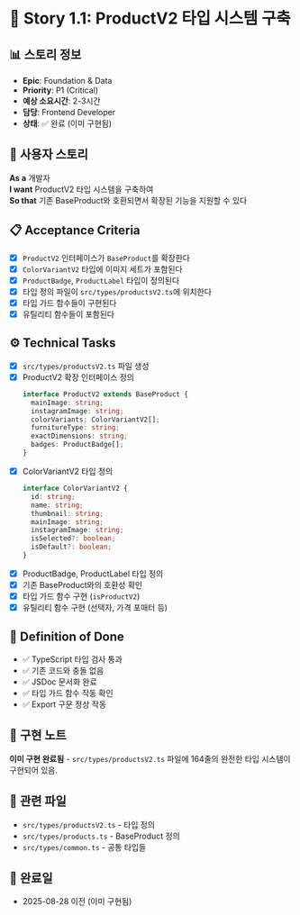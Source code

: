 # 📝 Story 1.1: ProductV2 타입 시스템 구축

## 📊 스토리 정보
- **Epic**: Foundation & Data
- **Priority**: P1 (Critical)
- **예상 소요시간**: 2-3시간
- **담당**: Frontend Developer
- **상태**: ✅ 완료 (이미 구현됨)

## 🎯 사용자 스토리
**As a** 개발자  
**I want** ProductV2 타입 시스템을 구축하여  
**So that** 기존 BaseProduct와 호환되면서 확장된 기능을 지원할 수 있다

## 📋 Acceptance Criteria
- [x] `ProductV2` 인터페이스가 `BaseProduct`를 확장한다
- [x] `ColorVariantV2` 타입에 이미지 세트가 포함된다
- [x] `ProductBadge`, `ProductLabel` 타입이 정의된다
- [x] 타입 정의 파일이 `src/types/productsV2.ts`에 위치한다
- [x] 타입 가드 함수들이 구현된다
- [x] 유틸리티 함수들이 포함된다

## ⚙️ Technical Tasks
- [x] `src/types/productsV2.ts` 파일 생성
- [x] ProductV2 확장 인터페이스 정의
  ```typescript
  interface ProductV2 extends BaseProduct {
    mainImage: string;
    instagramImage: string;
    colorVariants: ColorVariantV2[];
    furnitureType: string;
    exactDimensions: string;
    badges: ProductBadge[];
  }
  ```
- [x] ColorVariantV2 타입 정의 
  ```typescript
  interface ColorVariantV2 {
    id: string;
    name: string;
    thumbnail: string;
    mainImage: string;
    instagramImage: string;
    isSelected?: boolean;
    isDefault?: boolean;
  }
  ```
- [x] ProductBadge, ProductLabel 타입 정의
- [x] 기존 BaseProduct와의 호환성 확인
- [x] 타입 가드 함수 구현 (`isProductV2`)
- [x] 유틸리티 함수 구현 (선택자, 가격 포매터 등)

## 🎯 Definition of Done
- ✅ TypeScript 타입 검사 통과
- ✅ 기존 코드와 충돌 없음
- ✅ JSDoc 문서화 완료
- ✅ 타입 가드 함수 작동 확인
- ✅ Export 구문 정상 작동

## 📝 구현 노트
**이미 구현 완료됨** - `src/types/productsV2.ts` 파일에 164줄의 완전한 타입 시스템이 구현되어 있음.

## 🔗 관련 파일
- `src/types/productsV2.ts` - 타입 정의
- `src/types/products.ts` - BaseProduct 정의
- `src/types/common.ts` - 공통 타입들

## 📅 완료일
- 2025-08-28 이전 (이미 구현됨)